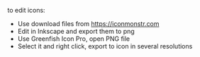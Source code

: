to edit icons:

- Use download files from https://iconmonstr.com
- Edit in Inkscape and export them to png
- Use Greenfish Icon Pro, open PNG file
- Select it and right click, export to icon in several resolutions 